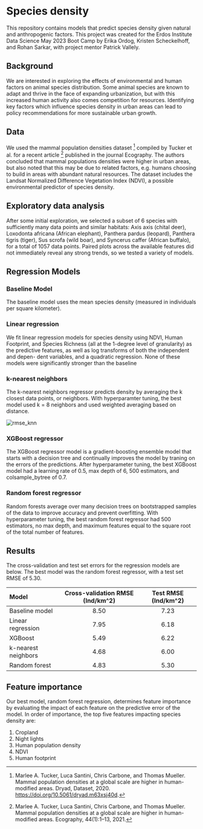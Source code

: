 # Species density

This repository contains models that predict species density given natural and anthropogenic factors. This project was created for the Erdos Institute Data Science May 2023 Boot Camp by Erika Ordog, Kristen Scheckelhoff, and Rohan Sarkar, with project mentor Patrick Vallely.


Background
----------

We are interested in exploring the effects of environmental and human factors on animal species distribution. Some animal species are known to adapt and thrive in the face of expanding urbanization, but with this increased human activity also comes competition for resources. Identifying key
factors which influence species density in urban areas can lead to policy recommendations for more sustainable urban growth.

Data
-------

We used the mammal population densities dataset [^1] compiled by Tucker et al. for a recent article [^2] published in the journal Ecography. The authors concluded that mammal populations densities were higher in urban areas, but also noted that this may be due to related factors, e.g. humans choosing to build in areas with abundant natural resources. The dataset includes the Landsat Normalized Difference Vegetation Index (NDVI), a possible environmental predictor of species density.

Exploratory data analysis
--------------------------

After some initial exploration, we selected a subset of 6 species with sufficiently many data points and similar habitats: Axis axis (chital deer), Loxodonta africana (African elephant), Panthera pardus (leopard), Panthera tigris (tiger), Sus scrofa (wild boar), and Syncerus caffer (African buffalo),
for a total of 1057 data points. Paired plots across the available features did not immediately reveal any strong trends, so we tested a variety of models.




Regression Models
---------------------

### Baseline Model ###

The baseline model uses the mean species density (measured in individuals per square kilometer). 

### Linear regression ###

We fit linear regression models for species density using
NDVI, Human Footprint, and Species Richness (all at the
1-degree level of granularity) as the predictive features, as
well as log transforms of both the independent and depen-
dent variables, and a quadratic regression. None of these
models were significantly stronger than the baseline

### k-nearest neighbors ###

The k-nearest neighbors regressor predicts density by averaging the k closest data points, or neighbors. With hyperparamter tuning, the best model used k = 8 neighbors and used weighted averaging based on distance. 

![rmse_knn](https://github.com/eordog/Species-distribution/assets/97986688/acd5e0bf-6c8d-44f2-a97d-ee1c18041756)


### XGBoost regressor ###

The XGBoost regressor model is a gradient-boosting ensemble model that starts with a decision tree and continually improves the model by traning on the errors of the predictions. After hyperparameter tuning, the best XGBoost model had a learning rate of 0.5, max depth of 6, 500 estimators, and colsample_bytree of 0.7.

### Random forest regressor ###

Random forests average over many decision trees on bootstrapped samples of the data to improve accuracy and prevent overfitting.
With hyperparameter tuning, the best random forest regressor had 500 estimators, no max depth, and maximum features equal to the square root of the total number of features.


Results
---------------

The cross-validation and test set errors for the regression models are below. 
The best model was the random forest regressor, with a test set RMSE of 5.30.

| Model       | Cross-validation RMSE (Ind/km^2) | Test RMSE (Ind/km^2)    |
| :---        |    :----:        |      :---: |
|  Baseline model    |       8.50      |      7.23    |
|  Linear regression   | 7.95            | 6.18   |
|  XGBoost     |              5.49            |   6.22   |
|  k-nearest neighbors |      4.68         |   6.00    |
|  Random forest    |             4.83           |    5.30     |    

Feature importance
--------------------------

Our best model, random forest regression, determines feature importance by evaluating the impact of each feature on the predictive error of the model. 
In order of importance, the top five features impacting species density are:
1. Cropland
2. Night lights
3. Human population density
4. NDVI
5. Human footprint

[^1]: Marlee A. Tucker, Luca Santini, Chris Carbone, and Thomas Mueller. Mammal population densities at a global scale
are higher in human-modified areas. Dryad, Dataset, 2020. https://doi.org/10.5061/dryad.m63xsj40d.
[^2]: Marlee A. Tucker, Luca Santini, Chris Carbone, and Thomas Mueller. Mammal population densities at a global scale
are higher in human-modified areas. Ecography, 44(1):1–13, 2021.
